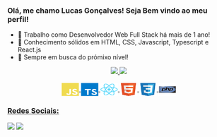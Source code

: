 ### Olá, me chamo Lucas Gonçalves! Seja Bem vindo ao meu perfil!

- 🔭 Trabalho como Desenvolvedor Web Full Stack há mais de 1 ano!
- 📘 Conhecimento sólidos em HTML, CSS, Javascript, Typescript e React.js
- 🚀 Sempre em busca do prómixo nível!

<div align="center">
  <a href="https://github.com/lucasgabriel13">
  <img height="180em" src="https://github-readme-stats.vercel.app/api?username=lucasgabriel13&show_icons=true&theme=tokyonight&include_all_commits=true&count_private=true"/>
  <img height="180em" src="https://github-readme-stats.vercel.app/api/top-langs/?username=lucasgabriel13&layout=compact&langs_count=7&theme=tokyonight"/>
</div>

<div align="center"><br>
  <img align="center" alt="Lucas-Js" height="30" width="40" src="https://raw.githubusercontent.com/devicons/devicon/master/icons/javascript/javascript-plain.svg">
  <img align="center" alt="Lucas-Ts" height="30" width="40" src="https://raw.githubusercontent.com/devicons/devicon/master/icons/typescript/typescript-plain.svg">
  <img align="center" alt="Lucas-React" height="30" width="40" src="https://raw.githubusercontent.com/devicons/devicon/master/icons/react/react-original.svg">
  <img align="center" alt="Lucas-HTML" height="30" width="40" src="https://raw.githubusercontent.com/devicons/devicon/master/icons/html5/html5-original.svg">
  <img align="center" alt="Lucas-CSS" height="30" width="40" src="https://raw.githubusercontent.com/devicons/devicon/master/icons/css3/css3-original.svg">
  <img align="center" alt="Lucas-PHP" height="30" width="40" src="https://raw.githubusercontent.com/devicons/devicon/master/icons/php/php-original.svg">
</div>

  ### Redes Sociais:
<div> 
  <a href="https://instagram.com/lucas_gabriel_goncalves" target="_blank"><img src="https://img.shields.io/badge/-Instagram-%23E4405F?style=for-the-badge&logo=instagram&logoColor=white" target="_blank"></a>
  <a href="https://www.linkedin.com/in/lucas-gon%C3%A7alves-96719b16a/" target="_blank"><img src="https://img.shields.io/badge/-LinkedIn-%230077B5?style=for-the-badge&logo=linkedin&logoColor=white" target="_blank"></a> 
</div>

